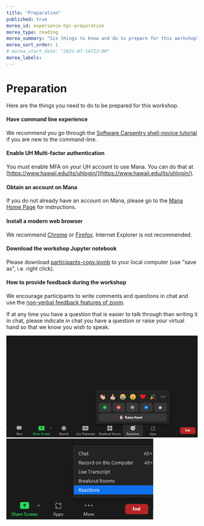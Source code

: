 ```yaml
---
title: "Preparation"
published: true
morea_id: experience-hpc-preparation
morea_type: reading
morea_summary: "Six things to know and do to prepare for this workshop"
morea_sort_order: 1
# morea_start_date: "2021-07-14T23:00"
morea_labels:
---
```


# Preparation 

Here are the things you need to do to be prepared for this workshop.

#### Have command line experience

We recommend you go through the [Software Carpentry shell-novice tutorial](https://swcarpentry.github.io/shell-novice/) if you are new to the command-line.

#### Enable UH Multi-factor authentication

You must enable MFA on your UH account to use Mana. You can do that at [https://www.hawaii.edu/its/uhlogin/](https://www.hawaii.edu/its/uhlogin/).

#### Obtain an account on Mana

If you do not already have an account on Mana, please go to the [Mana Home Page](https://datascience.hawaii.edu/hpc/) for instructions.

#### Install a modern web browser

We recommend [Chrome](https://www.google.com/chrome/) or [Firefox](https://www.mozilla.org/en-US/firefox/).  Internet Explorer is not recommended.


#### Download the workshop Jupyter notebook

Please download [participants-copy.ipynb](code/participants-copy.ipynb) to your local computer (use "save as", i.e. right click).

#### How to provide feedback during the workshop

We encourage participants to write comments and questions in chat and use the <a href="https://support.zoom.us/hc/en-us/articles/115001286183-Nonverbal-feedback-during-meetings#:~:text=To%20provide%20nonverbal%20feedback%20or,icon%20again%20to%20remove%20it." target="_blank" >non-verbal feedback features of zoom</a>.

If at any time you have a question that is easier to talk through than writing it in chat, please indicate in chat you have a question or raise your virtual hand so that we know you wish to speak.

<img src="./fig/non-verbal.png" alt="non-verbal icon" >

<img src="./fig/non-verbal_min.png" alt="non-verbal icon from ..." >
